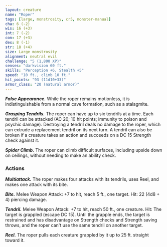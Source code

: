 ```yaml
---
layout: creature
name: "Roper"
tags: [large, monstrosity, cr5, monster-manual]
cha: 6 (-2)
wis: 16 (+3)
int: 7 (-2)
con: 17 (+3)
dex: 8 (-1)
str: 18 (+4)
size: Large monstrosity
alignment: neutral evil
challenge: "5 (1,800 XP)"
senses: "darkvision 60 ft."
skills: "Perception +6, Stealth +5"
speed: "10 ft., climb 10 ft."
hit_points: "93 (11d10+33)"
armor_class: "20 (natural armor)"
---
```


***False Appearance.*** While the roper remains motionless, it is indistinguishable from a normal cave formation, such as a stalagmite.

***Grasping Tendrils.*** The roper can have up to six tendrils at a time. Each tendril can be attacked (AC 20; 10 hit points; immunity to poison and psychic damage). Destroying a tendril deals no damage to the roper, which can extrude a replacement tendril on its next turn. A tendril can also be broken if a creature takes an action and succeeds on a DC 15 Strength check against it.

***Spider Climb.*** The roper can climb difficult surfaces, including upside down on ceilings, without needing to make an ability check.

### Actions

***Multiattack.*** The roper makes four attacks with its tendrils, uses Reel, and makes one attack with its bite.

***Bite.*** Melee Weapon Attack: +7 to hit, reach 5 ft., one target. Hit: 22 (4d8 + 4) piercing damage.

***Tendril.*** Melee Weapon Attack: +7 to hit, reach 50 ft., one creature. Hit: The target is grappled (escape DC 15). Until the grapple ends, the target is restrained and has disadvantage on Strength checks and Strength saving throws, and the roper can't use the same tendril on another target.

***Reel.*** The roper pulls each creature grappled by it up to 25 ft. straight toward it.